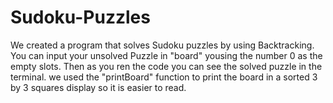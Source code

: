 # Sudoku-Puzzles

We created a program that solves Sudoku puzzles by using Backtracking.
You can input your unsolved Puzzle in "board" yousing the number 0 as the empty slots. Then as you ren the code you can see the solved puzzle in the terminal. 
we used the "printBoard" function to print the board in a sorted 3 by 3 squares display so it is easier to read.
